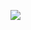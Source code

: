 ![](http://www.plantuml.com/plantuml/proxy?cache=no&src=https://raw.githubusercontent.com/oleksandrblazhko/ai-211-el/Lab_Work_7/2-SoftwareDesign/2.7-PlantUML/UML-ConceptClasses.puml)
